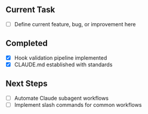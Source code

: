 ## Current Task
- [ ] Define current feature, bug, or improvement here

## Completed
- [x] Hook validation pipeline implemented
- [x] CLAUDE.md established with standards

## Next Steps
- [ ] Automate Claude subagent workflows
- [ ] Implement slash commands for common workflows
